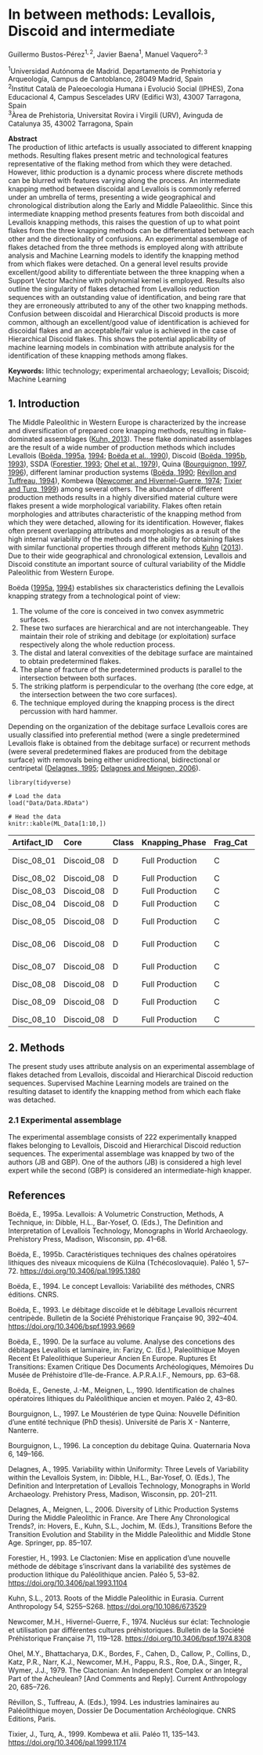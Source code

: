 # In between methods: Levallois, Discoid and intermediate

Guillermo Bustos-Pérez<sup>1, 2</sup>, Javier Baena<sup>1</sup>, Manuel
Vaquero<sup>2, 3</sup>

<sup>1</sup>Universidad Autónoma de Madrid. Departamento de Prehistoria
y Arqueología, Campus de Cantoblanco, 28049 Madrid, Spain  
<sup>2</sup>Institut Català de Paleoecologia Humana i Evolució Social
(IPHES), Zona Educacional 4, Campus Sescelades URV (Edifici W3), 43007
Tarragona, Spain  
<sup>3</sup>Àrea de Prehistoria, Universitat Rovira i Virgili (URV),
Avinguda de Catalunya 35, 43002 Tarragona, Spain

**Abstract**  
The production of lithic artefacts is usually associated to different
knapping methods. Resulting flakes present metric and technological
features representative of the flaking method from which they were
detached. However, lithic production is a dynamic process where discrete
methods can be blurred with features varying along the process. An
intermediate knapping method between discoidal and Levallois is commonly
referred under an umbrella of terms, presenting a wide geographical and
chronological distribution along the Early and Middle Palaeolithic.
Since this intermediate knapping method presents features from both
discoidal and Levallois knapping methods, this raises the question of up
to what point flakes from the three knapping methods can be
differentiated between each other and the directionality of confusions.
An experimental assemblage of flakes detached from the three methods is
employed along with attribute analysis and Machine Learning models to
identify the knapping method from which flakes were detached. On a
general level results provide excellent/good ability to differentiate
between the three knapping when a Support Vector Machine with polynomial
kernel is employed. Results also outline the singularity of flakes
detached from Levallois reduction sequences with an outstanding value of
identification, and being rare that they are erroneously attributed to
any of the other two knapping methods. Confusion between discoidal and
Hierarchical Discoid products is more common, although an excellent/good
value of identification is achieved for discoidal flakes and an
acceptable/fair value is achieved in the case of Hierarchical Discoid
flakes. This shows the potential applicability of machine learning
models in combination with attribute analysis for the identification of
these knapping methods among flakes.

**Keywords:** lithic technology; experimental archaeology; Levallois;
Discoid; Machine Learning

## 1. Introduction

The Middle Paleolithic in Western Europe is characterized by the
increase and diversification of prepared core knapping methods,
resulting in flake-dominated assemblages ([Kuhn,
2013](#ref-kuhn_roots_2013)). These flake dominated assemblages are the
result of a wide number of production methods which includes Levallois
([Boëda, 1995a](#ref-dibble_levallois:_1995),
[1994](#ref-boeda_concept_1994); [Boëda et al.,
1990](#ref-boeda_identification_1990)), Discoid ([Boëda,
1995b](#ref-boeda_caracteristiques_1995),
[1993](#ref-boeda_debitage_1993)), SSDA ([Forestier,
1993](#ref-forestier_clactonien:_1993); [Ohel et al.,
1979](#ref-ohel_clactonian_1979)), Quina ([Bourguignon,
1997](#ref-bourguignon_mousterien_1997),
[1996](#ref-bourguignon_conception_1996)), different laminar production
systems ([Boëda, 1990](#ref-farizy_surface_1990); [Révillon and
Tuffreau, 1994](#ref-revillon_les_1994)), Kombewa ([Newcomer and
Hivernel-Guerre, 1974](#ref-newcomer_nucleus_1974); [Tixier and Turq,
1999](#ref-tixier_kombewa_1999)) among several others. The abundance of
different production methods results in a highly diversified material
culture were flakes present a wide morphological variability. Flakes
often retain morphologies and attributes characteristic of the knapping
method from which they were detached, allowing for its identification.
However, flakes often present overlapping attributes and morphologies as
a result of the high internal variability of the methods and the ability
for obtaining flakes with similar functional properties through
different methods [Kuhn](#ref-kuhn_roots_2013)
([2013](#ref-kuhn_roots_2013)). Due to their wide geographical and
chronological extension, Levallois and Discoid constitute an important
source of cultural variability of the Middle Paleolithic from Western
Europe.

Boëda ([1995a](#ref-dibble_levallois:_1995),
[1994](#ref-boeda_concept_1994)) establishes six characteristics
defining the Levallois knapping strategy from a technological point of
view:

1.  The volume of the core is conceived in two convex asymmetric
    surfaces.  
2.  These two surfaces are hierarchical and are not interchangeable.
    They maintain their role of striking and debitage (or exploitation)
    surface respectively along the whole reduction process.  
3.  The distal and lateral convexities of the debitage surface are
    maintained to obtain predetermined flakes.  
4.  The plane of fracture of the predetermined products is parallel to
    the intersection between both surfaces.  
5.  The striking platform is perpendicular to the overhang (the core
    edge, at the intersection between the two core surfaces).  
6.  The technique employed during the knapping process is the direct
    percussion with hard hammer.

Depending on the organization of the debitage surface Levallois cores
are usually classified into preferential method (were a single
predetermined Levallois flake is obtained from the debitage surface) or
recurrent methods (were several predetermined flakes are produced from
the debitage surface) with removals being either unidirectional,
bidirectional or centripetal ([Delagnes,
1995](#ref-dibble_variability_1995); [Delagnes and Meignen,
2006](#ref-hovers_diversity_2006)).

    library(tidyverse)

    # Load the data
    load("Data/Data.RData")

    # Head the data
    knitr::kable(ML_Data[1:10,])

<table>
<colgroup>
<col style="width: 3%" />
<col style="width: 2%" />
<col style="width: 1%" />
<col style="width: 4%" />
<col style="width: 2%" />
<col style="width: 2%" />
<col style="width: 1%" />
<col style="width: 1%" />
<col style="width: 3%" />
<col style="width: 2%" />
<col style="width: 2%" />
<col style="width: 2%" />
<col style="width: 2%" />
<col style="width: 2%" />
<col style="width: 3%" />
<col style="width: 2%" />
<col style="width: 2%" />
<col style="width: 1%" />
<col style="width: 2%" />
<col style="width: 3%" />
<col style="width: 2%" />
<col style="width: 2%" />
<col style="width: 3%" />
<col style="width: 2%" />
<col style="width: 2%" />
<col style="width: 1%" />
<col style="width: 2%" />
<col style="width: 2%" />
<col style="width: 3%" />
<col style="width: 4%" />
<col style="width: 5%" />
<col style="width: 3%" />
<col style="width: 1%" />
<col style="width: 1%" />
<col style="width: 2%" />
<col style="width: 2%" />
<col style="width: 2%" />
</colgroup>
<thead>
<tr class="header">
<th style="text-align: left;">Artifact_ID</th>
<th style="text-align: left;">Core</th>
<th style="text-align: left;">Class</th>
<th style="text-align: left;">Knapping_Phase</th>
<th style="text-align: left;">Frag_Cat</th>
<th style="text-align: left;">Complete</th>
<th style="text-align: right;">Length</th>
<th style="text-align: right;">Width</th>
<th style="text-align: right;">Laminar_Index</th>
<th style="text-align: right;">MeanThick</th>
<th style="text-align: right;">Max_Thick</th>
<th style="text-align: right;">CarenIndex</th>
<th style="text-align: right;">Surf_Area</th>
<th style="text-align: right;">Surf_Thick</th>
<th style="text-align: right;">Angle_Lat_Marg</th>
<th style="text-align: right;">SDThick</th>
<th style="text-align: right;">CVThick</th>
<th style="text-align: right;">Weight</th>
<th style="text-align: right;">Curvature</th>
<th style="text-align: right;">Surface.Plat</th>
<th style="text-align: right;">Plat_Depth</th>
<th style="text-align: right;">Plat_Width</th>
<th style="text-align: right;">FlakeSurf_Plat</th>
<th style="text-align: left;">Plat_Prof</th>
<th style="text-align: left;">Plat_Prep</th>
<th style="text-align: right;">Cortex</th>
<th style="text-align: right;">Cortex_Loc</th>
<th style="text-align: right;">No_Scars</th>
<th style="text-align: right;">Long_Ridges</th>
<th style="text-align: left;">Termination_type</th>
<th style="text-align: left;">Trans_Section</th>
<th style="text-align: left;">Flake_Type</th>
<th style="text-align: right;">EPA</th>
<th style="text-align: right;">IPA</th>
<th style="text-align: right;">X_W_rat</th>
<th style="text-align: right;">IL_PS</th>
<th style="text-align: right;">Surf_ProxW</th>
</tr>
</thead>
<tbody>
<tr class="odd">
<td style="text-align: left;">Disc_08_01</td>
<td style="text-align: left;">Discoid_08</td>
<td style="text-align: left;">D</td>
<td style="text-align: left;">Full Production</td>
<td style="text-align: left;">C</td>
<td style="text-align: left;">Y</td>
<td style="text-align: right;">40.4</td>
<td style="text-align: right;">31.4</td>
<td style="text-align: right;">1.2866242</td>
<td style="text-align: right;">4.666667</td>
<td style="text-align: right;">7.1</td>
<td style="text-align: right;">4.422535</td>
<td style="text-align: right;">1268.56</td>
<td style="text-align: right;">271.83429</td>
<td style="text-align: right;">-15.432218</td>
<td style="text-align: right;">1.8263503</td>
<td style="text-align: right;">0.3913608</td>
<td style="text-align: right;">7.20</td>
<td style="text-align: right;">175.6010</td>
<td style="text-align: right;">7.6800</td>
<td style="text-align: right;">2.4</td>
<td style="text-align: right;">6.4</td>
<td style="text-align: right;">165.177083</td>
<td style="text-align: left;">RT</td>
<td style="text-align: left;">L</td>
<td style="text-align: right;">5</td>
<td style="text-align: right;">5</td>
<td style="text-align: right;">2</td>
<td style="text-align: right;">0</td>
<td style="text-align: left;">Feather</td>
<td style="text-align: left;">Trapezoidal_Asymmetric</td>
<td style="text-align: left;">Backed Flake</td>
<td style="text-align: right;">76</td>
<td style="text-align: right;">120</td>
<td style="text-align: right;">3.140625</td>
<td style="text-align: right;">0.1675292</td>
<td style="text-align: right;">2.6171875</td>
</tr>
<tr class="even">
<td style="text-align: left;">Disc_08_02</td>
<td style="text-align: left;">Discoid_08</td>
<td style="text-align: left;">D</td>
<td style="text-align: left;">Full Production</td>
<td style="text-align: left;">C</td>
<td style="text-align: left;">Y</td>
<td style="text-align: right;">42.2</td>
<td style="text-align: right;">41.6</td>
<td style="text-align: right;">1.0144231</td>
<td style="text-align: right;">10.666667</td>
<td style="text-align: right;">13.0</td>
<td style="text-align: right;">3.200000</td>
<td style="text-align: right;">1755.52</td>
<td style="text-align: right;">164.58000</td>
<td style="text-align: right;">8.618919</td>
<td style="text-align: right;">2.3213980</td>
<td style="text-align: right;">0.2176311</td>
<td style="text-align: right;">23.03</td>
<td style="text-align: right;">174.8621</td>
<td style="text-align: right;">316.0000</td>
<td style="text-align: right;">7.9</td>
<td style="text-align: right;">40.0</td>
<td style="text-align: right;">5.555443</td>
<td style="text-align: left;">CX</td>
<td style="text-align: left;">L</td>
<td style="text-align: right;">5</td>
<td style="text-align: right;">5</td>
<td style="text-align: right;">3</td>
<td style="text-align: right;">0</td>
<td style="text-align: left;">Feather</td>
<td style="text-align: left;">Triangular</td>
<td style="text-align: left;">Flake</td>
<td style="text-align: right;">77</td>
<td style="text-align: right;">119</td>
<td style="text-align: right;">1.027500</td>
<td style="text-align: right;">0.0032102</td>
<td style="text-align: right;">0.1300633</td>
</tr>
<tr class="odd">
<td style="text-align: left;">Disc_08_03</td>
<td style="text-align: left;">Discoid_08</td>
<td style="text-align: left;">D</td>
<td style="text-align: left;">Full Production</td>
<td style="text-align: left;">C</td>
<td style="text-align: left;">Y</td>
<td style="text-align: right;">28.9</td>
<td style="text-align: right;">38.5</td>
<td style="text-align: right;">0.7506494</td>
<td style="text-align: right;">9.166667</td>
<td style="text-align: right;">12.7</td>
<td style="text-align: right;">2.275591</td>
<td style="text-align: right;">1112.65</td>
<td style="text-align: right;">121.38000</td>
<td style="text-align: right;">1.432320</td>
<td style="text-align: right;">2.8581268</td>
<td style="text-align: right;">0.3117957</td>
<td style="text-align: right;">11.82</td>
<td style="text-align: right;">180.0000</td>
<td style="text-align: right;">210.6250</td>
<td style="text-align: right;">12.5</td>
<td style="text-align: right;">33.7</td>
<td style="text-align: right;">5.282611</td>
<td style="text-align: left;">BF</td>
<td style="text-align: left;">D</td>
<td style="text-align: right;">5</td>
<td style="text-align: right;">5</td>
<td style="text-align: right;">3</td>
<td style="text-align: right;">0</td>
<td style="text-align: left;">Feather</td>
<td style="text-align: left;">Trapezoidal</td>
<td style="text-align: left;">Flake</td>
<td style="text-align: right;">54</td>
<td style="text-align: right;">112</td>
<td style="text-align: right;">1.035608</td>
<td style="text-align: right;">0.0035639</td>
<td style="text-align: right;">0.1656973</td>
</tr>
<tr class="even">
<td style="text-align: left;">Disc_08_04</td>
<td style="text-align: left;">Discoid_08</td>
<td style="text-align: left;">D</td>
<td style="text-align: left;">Full Production</td>
<td style="text-align: left;">C</td>
<td style="text-align: left;">Y</td>
<td style="text-align: right;">58.6</td>
<td style="text-align: right;">39.4</td>
<td style="text-align: right;">1.4873096</td>
<td style="text-align: right;">11.966667</td>
<td style="text-align: right;">16.6</td>
<td style="text-align: right;">2.373494</td>
<td style="text-align: right;">2308.84</td>
<td style="text-align: right;">192.93928</td>
<td style="text-align: right;">-5.958859</td>
<td style="text-align: right;">4.1152832</td>
<td style="text-align: right;">0.3438955</td>
<td style="text-align: right;">23.87</td>
<td style="text-align: right;">173.7362</td>
<td style="text-align: right;">33.0600</td>
<td style="text-align: right;">5.7</td>
<td style="text-align: right;">11.6</td>
<td style="text-align: right;">69.837870</td>
<td style="text-align: left;">CX</td>
<td style="text-align: left;">L</td>
<td style="text-align: right;">5</td>
<td style="text-align: right;">5</td>
<td style="text-align: right;">4</td>
<td style="text-align: right;">0</td>
<td style="text-align: left;">Feather</td>
<td style="text-align: left;">Triangular</td>
<td style="text-align: left;">Flake</td>
<td style="text-align: right;">60</td>
<td style="text-align: right;">114</td>
<td style="text-align: right;">2.094828</td>
<td style="text-align: right;">0.0449882</td>
<td style="text-align: right;">0.7350272</td>
</tr>
<tr class="odd">
<td style="text-align: left;">Disc_08_05</td>
<td style="text-align: left;">Discoid_08</td>
<td style="text-align: left;">D</td>
<td style="text-align: left;">Full Production</td>
<td style="text-align: left;">C</td>
<td style="text-align: left;">Y</td>
<td style="text-align: right;">41.0</td>
<td style="text-align: right;">35.1</td>
<td style="text-align: right;">1.1680912</td>
<td style="text-align: right;">11.333333</td>
<td style="text-align: right;">15.4</td>
<td style="text-align: right;">2.279221</td>
<td style="text-align: right;">1439.10</td>
<td style="text-align: right;">126.97941</td>
<td style="text-align: right;">10.125487</td>
<td style="text-align: right;">3.5264083</td>
<td style="text-align: right;">0.3111537</td>
<td style="text-align: right;">14.04</td>
<td style="text-align: right;">177.7746</td>
<td style="text-align: right;">60.8000</td>
<td style="text-align: right;">4.0</td>
<td style="text-align: right;">15.2</td>
<td style="text-align: right;">23.669408</td>
<td style="text-align: left;">RT</td>
<td style="text-align: left;">L</td>
<td style="text-align: right;">5</td>
<td style="text-align: right;">5</td>
<td style="text-align: right;">3</td>
<td style="text-align: right;">0</td>
<td style="text-align: left;">Feather</td>
<td style="text-align: left;">Triangular_Asymmetric</td>
<td style="text-align: left;">Backed Flake</td>
<td style="text-align: right;">56</td>
<td style="text-align: right;">115</td>
<td style="text-align: right;">1.993421</td>
<td style="text-align: right;">0.0192120</td>
<td style="text-align: right;">0.4983553</td>
</tr>
<tr class="even">
<td style="text-align: left;">Disc_08_06</td>
<td style="text-align: left;">Discoid_08</td>
<td style="text-align: left;">D</td>
<td style="text-align: left;">Full Production</td>
<td style="text-align: left;">C</td>
<td style="text-align: left;">Y</td>
<td style="text-align: right;">40.2</td>
<td style="text-align: right;">28.0</td>
<td style="text-align: right;">1.4357143</td>
<td style="text-align: right;">11.933333</td>
<td style="text-align: right;">13.5</td>
<td style="text-align: right;">2.074074</td>
<td style="text-align: right;">1125.60</td>
<td style="text-align: right;">94.32402</td>
<td style="text-align: right;">3.893609</td>
<td style="text-align: right;">1.7441967</td>
<td style="text-align: right;">0.1461617</td>
<td style="text-align: right;">10.27</td>
<td style="text-align: right;">176.4807</td>
<td style="text-align: right;">38.7200</td>
<td style="text-align: right;">6.4</td>
<td style="text-align: right;">12.1</td>
<td style="text-align: right;">29.070248</td>
<td style="text-align: left;">RT</td>
<td style="text-align: left;">L</td>
<td style="text-align: right;">5</td>
<td style="text-align: right;">5</td>
<td style="text-align: right;">3</td>
<td style="text-align: right;">0</td>
<td style="text-align: left;">Feather</td>
<td style="text-align: left;">Triangular_Asymmetric</td>
<td style="text-align: left;">Backed Flake</td>
<td style="text-align: right;">83</td>
<td style="text-align: right;">98</td>
<td style="text-align: right;">1.685950</td>
<td style="text-align: right;">0.0370794</td>
<td style="text-align: right;">0.5268595</td>
</tr>
<tr class="odd">
<td style="text-align: left;">Disc_08_07</td>
<td style="text-align: left;">Discoid_08</td>
<td style="text-align: left;">D</td>
<td style="text-align: left;">Full Production</td>
<td style="text-align: left;">C</td>
<td style="text-align: left;">Y</td>
<td style="text-align: right;">36.8</td>
<td style="text-align: right;">30.7</td>
<td style="text-align: right;">1.1986971</td>
<td style="text-align: right;">8.400000</td>
<td style="text-align: right;">10.5</td>
<td style="text-align: right;">2.923809</td>
<td style="text-align: right;">1129.76</td>
<td style="text-align: right;">134.49524</td>
<td style="text-align: right;">-0.155695</td>
<td style="text-align: right;">2.2375582</td>
<td style="text-align: right;">0.2663760</td>
<td style="text-align: right;">9.82</td>
<td style="text-align: right;">168.1249</td>
<td style="text-align: right;">35.0900</td>
<td style="text-align: right;">5.8</td>
<td style="text-align: right;">12.1</td>
<td style="text-align: right;">32.196067</td>
<td style="text-align: left;">RT</td>
<td style="text-align: left;">L</td>
<td style="text-align: right;">5</td>
<td style="text-align: right;">5</td>
<td style="text-align: right;">2</td>
<td style="text-align: right;">0</td>
<td style="text-align: left;">Feather</td>
<td style="text-align: left;">Triangular_Asymmetric</td>
<td style="text-align: left;">Backed Flake</td>
<td style="text-align: right;">75</td>
<td style="text-align: right;">120</td>
<td style="text-align: right;">2.314050</td>
<td style="text-align: right;">0.0341606</td>
<td style="text-align: right;">0.7979481</td>
</tr>
<tr class="even">
<td style="text-align: left;">Disc_08_08</td>
<td style="text-align: left;">Discoid_08</td>
<td style="text-align: left;">D</td>
<td style="text-align: left;">Full Production</td>
<td style="text-align: left;">C</td>
<td style="text-align: left;">Y</td>
<td style="text-align: right;">41.7</td>
<td style="text-align: right;">28.4</td>
<td style="text-align: right;">1.4683099</td>
<td style="text-align: right;">6.933333</td>
<td style="text-align: right;">9.3</td>
<td style="text-align: right;">3.053763</td>
<td style="text-align: right;">1184.28</td>
<td style="text-align: right;">170.80962</td>
<td style="text-align: right;">8.229818</td>
<td style="text-align: right;">1.9601587</td>
<td style="text-align: right;">0.2827152</td>
<td style="text-align: right;">9.74</td>
<td style="text-align: right;">178.3511</td>
<td style="text-align: right;">109.5159</td>
<td style="text-align: right;">8.3</td>
<td style="text-align: right;">16.8</td>
<td style="text-align: right;">10.813770</td>
<td style="text-align: left;">CC</td>
<td style="text-align: left;">L</td>
<td style="text-align: right;">4</td>
<td style="text-align: right;">2</td>
<td style="text-align: right;">2</td>
<td style="text-align: right;">2</td>
<td style="text-align: left;">Feather</td>
<td style="text-align: left;">Triangular</td>
<td style="text-align: left;">Flake</td>
<td style="text-align: right;">70</td>
<td style="text-align: right;">105</td>
<td style="text-align: right;">1.678571</td>
<td style="text-align: right;">0.0134073</td>
<td style="text-align: right;">0.2574968</td>
</tr>
<tr class="odd">
<td style="text-align: left;">Disc_08_09</td>
<td style="text-align: left;">Discoid_08</td>
<td style="text-align: left;">D</td>
<td style="text-align: left;">Full Production</td>
<td style="text-align: left;">C</td>
<td style="text-align: left;">Y</td>
<td style="text-align: right;">46.7</td>
<td style="text-align: right;">27.8</td>
<td style="text-align: right;">1.6798561</td>
<td style="text-align: right;">6.666667</td>
<td style="text-align: right;">7.1</td>
<td style="text-align: right;">3.915493</td>
<td style="text-align: right;">1298.26</td>
<td style="text-align: right;">194.73900</td>
<td style="text-align: right;">7.106838</td>
<td style="text-align: right;">0.6128259</td>
<td style="text-align: right;">0.0919239</td>
<td style="text-align: right;">10.28</td>
<td style="text-align: right;">170.6550</td>
<td style="text-align: right;">64.6100</td>
<td style="text-align: right;">7.1</td>
<td style="text-align: right;">18.2</td>
<td style="text-align: right;">20.093794</td>
<td style="text-align: left;">CX</td>
<td style="text-align: left;">L</td>
<td style="text-align: right;">5</td>
<td style="text-align: right;">5</td>
<td style="text-align: right;">2</td>
<td style="text-align: right;">0</td>
<td style="text-align: left;">Feather</td>
<td style="text-align: left;">Triangular_Asymmetric</td>
<td style="text-align: left;">Backed Flake</td>
<td style="text-align: right;">85</td>
<td style="text-align: right;">91</td>
<td style="text-align: right;">1.527473</td>
<td style="text-align: right;">0.0259999</td>
<td style="text-align: right;">0.4302740</td>
</tr>
<tr class="even">
<td style="text-align: left;">Disc_08_10</td>
<td style="text-align: left;">Discoid_08</td>
<td style="text-align: left;">D</td>
<td style="text-align: left;">Full Production</td>
<td style="text-align: left;">C</td>
<td style="text-align: left;">Y</td>
<td style="text-align: right;">49.2</td>
<td style="text-align: right;">23.1</td>
<td style="text-align: right;">2.1298701</td>
<td style="text-align: right;">7.733333</td>
<td style="text-align: right;">10.1</td>
<td style="text-align: right;">2.287129</td>
<td style="text-align: right;">1136.52</td>
<td style="text-align: right;">146.96379</td>
<td style="text-align: right;">-2.677974</td>
<td style="text-align: right;">2.2005050</td>
<td style="text-align: right;">0.2845481</td>
<td style="text-align: right;">8.65</td>
<td style="text-align: right;">170.6630</td>
<td style="text-align: right;">49.5800</td>
<td style="text-align: right;">7.4</td>
<td style="text-align: right;">13.4</td>
<td style="text-align: right;">22.922953</td>
<td style="text-align: left;">RT</td>
<td style="text-align: left;">L</td>
<td style="text-align: right;">5</td>
<td style="text-align: right;">5</td>
<td style="text-align: right;">3</td>
<td style="text-align: right;">0</td>
<td style="text-align: left;">Feather</td>
<td style="text-align: left;">Triangular</td>
<td style="text-align: left;">Flake</td>
<td style="text-align: right;">77</td>
<td style="text-align: right;">110</td>
<td style="text-align: right;">1.358209</td>
<td style="text-align: right;">0.0429583</td>
<td style="text-align: right;">0.3670835</td>
</tr>
</tbody>
</table>

## 2. Methods

The present study uses attribute analysis on an experimental assemblage
of flakes detached from Levallois, discoidal and Hierarchical Discoid
reduction sequences. Supervised Machine Learning models are trained on
the resulting dataset to identify the knapping method from which each
flake was detached.

### 2.1 Experimental assemblage

The experimental assemblage consists of 222 experimentally knapped
flakes belonging to Levallois, Discoid and Hierarchical Discoid
reduction sequences. The experimental assemblage was knapped by two of
the authors (JB and GBP). One of the authors (JB) is considered a high
level expert while the second (GBP) is considered an intermediate-high
knapper.

## References

Boëda, E., 1995a. Levallois: A Volumetric Construction, Methods, A
Technique, in: Dibble, H.L., Bar-Yosef, O. (Eds.), The Definition and
Interpretation of Levallois Technology, Monographs in World Archaeology.
Prehistory Press, Madison, Wisconsin, pp. 41–68.

Boëda, E., 1995b. Caractéristiques techniques des chaînes opératoires
lithiques des niveaux micoquiens de Külna (Tchécoslovaquie). Paléo 1,
57–72. <https://doi.org/10.3406/pal.1995.1380>

Boëda, E., 1994. Le concept Levallois: Variabilité des méthodes, CNRS
éditions. CNRS.

Boëda, E., 1993. Le débitage discoïde et le débitage Levallois récurrent
centripède. Bulletin de la Société Préhistorique Française 90, 392–404.
<https://doi.org/10.3406/bspf.1993.9669>

Boëda, E., 1990. De la surface au volume. Analyse des concetions des
débitages Levallois et laminaire, in: Farizy, C. (Ed.), Paleolithique
Moyen Recent Et Paleolithique Superieur Ancien En Europe. Ruptures Et
Transitions: Examen Critique Des Documents Archéologiques, Mémoires Du
Musée de Préhistoire d’Ile-de-France. A.P.R.A.I.F., Nemours, pp. 63–68.

Boëda, E., Geneste, J.-M., Meignen, L., 1990. Identification de chaînes
opératoires lithiques du Paléolithique ancien et moyen. Paléo 2, 43–80.

Bourguignon, L., 1997. Le Moustérien de type Quina: Nouvelle Définition
d’une entité technique (PhD thesis). Université de Paris X - Nanterre,
Nanterre.

Bourguignon, L., 1996. La conception du debitage Quina. Quaternaria Nova
6, 149–166.

Delagnes, A., 1995. Variability within Uniformity: Three Levels of
Variability within the Levallois System, in: Dibble, H.L., Bar-Yosef, O.
(Eds.), The Definition and Interpretation of Levallois Technology,
Monographs in World Archaeology. Prehistory Press, Madison, Wisconsin,
pp. 201–211.

Delagnes, A., Meignen, L., 2006. Diversity of Lithic Production Systems
During the Middle Paleolithic in France. Are There Any Chronological
Trends?, in: Hovers, E., Kuhn, S.L., Jochim, M. (Eds.), Transitions
Before the Transition Evolution and Stability in the Middle Paleolithic
and Middle Stone Age. Springer, pp. 85–107.

Forestier, H., 1993. Le Clactonien: Mise en application d’une nouvelle
méthode de débitage s’inscrivant dans la variabilité des systèmes de
production lithique du Paléolithique ancien. Paléo 5, 53–82.
<https://doi.org/10.3406/pal.1993.1104>

Kuhn, S.L., 2013. Roots of the Middle Paleolithic in Eurasia. Current
Anthropology 54, S255–S268. <https://doi.org/10.1086/673529>

Newcomer, M.H., Hivernel-Guerre, F., 1974. Nucléus sur éclat:
Technologie et utilisation par différentes cultures préhistoriques.
Bulletin de la Société Préhistorique Française 71, 119–128.
<https://doi.org/10.3406/bspf.1974.8308>

Ohel, M.Y., Bhattacharya, D.K., Bordes, F., Cahen, D., Callow, P.,
Collins, D., Katz, P.R., Narr, K.J., Newcomer, M.H., Pappu, R.S., Roe,
D.A., Singer, R., Wymer, J.J., 1979. The Clactonian: An Independent
Complex or an Integral Part of the Acheulean? \[And Comments and
Reply\]. Current Anthropology 20, 685–726.

Révillon, S., Tuffreau, A. (Eds.), 1994. Les industries laminaires au
Paléolithique moyen, Dossier De Documentation Archéologique. CNRS
Editions, Paris.

Tixier, J., Turq, A., 1999. Kombewa et alii. Paléo 11, 135–143.
<https://doi.org/10.3406/pal.1999.1174>
